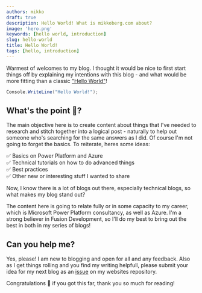 ```yaml
---
authors: mikko
draft: true
description: Hello World! What is mikkoberg.com about?
image: 'hero.png'
keywords: [hello world, introduction]
slug: hello-world
title: Hello World!
tags: [hello, introduction]
---
```


Warmest of welcomes to my blog. I thought it would be nice to first start things off by explaining my intentions with this blog - and what would be more fitting than a classic ["Hello World"](https://en.wikipedia.org/wiki/%22Hello,_World!%22_program)!

```csharp 
Console.WriteLine("Hello World!");
```

<!-- truncate -->

## What's the point 🎯?


The main objective here is to create content about things that I've needed to research and stitch together into a logical post - naturally to help out someone who's searching for the same answers as I did. Of course I'm not going to forget the basics. To reiterate, heres some ideas:

✅ Basics on Power Platform and Azure <br/>
✅ Technical tutorials on how to do advanced things <br/>
✅ Best practices <br/>
✅ Other new or interesting stuff I wanted to share 

Now, I know there is a lot of blogs out there, especially technical blogs, so what makes my blog stand out? 

The content here is going to relate fully or in some capacity to my career, which is Microsoft Power Platform consultancy, as well as Azure. I'm a strong believer in Fusion Development, so I'll do my best to bring out the best in both in my series of blogs!

## Can you help me?

Yes, please! I am new to blogging and open for all and any feedback. Also as I get things rolling and you find my writing helpfull, please submit your idea for my next blog as an [issue](https://github.com/miberr/Website/issues) on my websites repository.

Congratulations 🎉 if you got this far, thank you so much for reading!